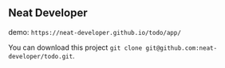 ## Neat Developer
demo: `https://neat-developer.github.io/todo/app/`

You can download this project `git clone git@github.com:neat-developer/todo.git`.
